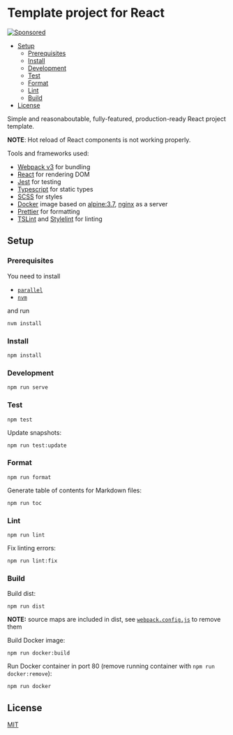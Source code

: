 # Template project for React

[![Sponsored](https://img.shields.io/badge/chilicorn-sponsored-brightgreen.svg?logo=data%3Aimage%2Fpng%3Bbase64%2CiVBORw0KGgoAAAANSUhEUgAAAA4AAAAPCAMAAADjyg5GAAABqlBMVEUAAAAzmTM3pEn%2FSTGhVSY4ZD43STdOXk5lSGAyhz41iz8xkz2HUCWFFhTFFRUzZDvbIB00Zzoyfj9zlHY0ZzmMfY0ydT0zjj92l3qjeR3dNSkoZp4ykEAzjT8ylUBlgj0yiT0ymECkwKjWqAyjuqcghpUykD%2BUQCKoQyAHb%2BgylkAyl0EynkEzmkA0mUA3mj86oUg7oUo8n0k%2FS%2Bw%2Fo0xBnE5BpU9Br0ZKo1ZLmFZOjEhesGljuzllqW50tH14aS14qm17mX9%2Bx4GAgUCEx02JySqOvpSXvI%2BYvp2orqmpzeGrQh%2Bsr6yssa2ttK6v0bKxMBy01bm4zLu5yry7yb29x77BzMPCxsLEzMXFxsXGx8fI3PLJ08vKysrKy8rL2s3MzczOH8LR0dHW19bX19fZ2dna2trc3Nzd3d3d3t3f39%2FgtZTg4ODi4uLj4%2BPlGxLl5eXm5ubnRzPn5%2Bfo6Ojp6enqfmzq6urr6%2Bvt7e3t7u3uDwvugwbu7u7v6Obv8fDz8%2FP09PT2igP29vb4%2BPj6y376%2Bu%2F7%2Bfv9%2Ff39%2Fv3%2BkAH%2FAwf%2FtwD%2F9wCyh1KfAAAAKXRSTlMABQ4VGykqLjVCTVNgdXuHj5Kaq62vt77ExNPX2%2Bju8vX6%2Bvr7%2FP7%2B%2FiiUMfUAAADTSURBVAjXBcFRTsIwHAfgX%2FtvOyjdYDUsRkFjTIwkPvjiOTyX9%2FAIJt7BF570BopEdHOOstHS%2BX0s439RGwnfuB5gSFOZAgDqjQOBivtGkCc7j%2B2e8XNzefWSu%2BsZUD1QfoTq0y6mZsUSvIkRoGYnHu6Yc63pDCjiSNE2kYLdCUAWVmK4zsxzO%2BQQFxNs5b479NHXopkbWX9U3PAwWAVSY%2FpZf1udQ7rfUpQ1CzurDPpwo16Ff2cMWjuFHX9qCV0Y0Ok4Jvh63IABUNnktl%2B6sgP%2BARIxSrT%2FMhLlAAAAAElFTkSuQmCC)](http://spiceprogram.org/oss-sponsorship)

<!-- toc -->

* [Setup](#setup)
  * [Prerequisites](#prerequisites)
  * [Install](#install)
  * [Development](#development)
  * [Test](#test)
  * [Format](#format)
  * [Lint](#lint)
  * [Build](#build)
* [License](#license)

<!-- tocstop -->

Simple and reasonaboutable, fully-featured, production-ready React project template.

**NOTE**: Hot reload of React components is not working properly.

Tools and frameworks used:

* [Webpack v3](http://webpack.github.io/) for bundling
* [React](https://facebook.github.io/react/) for rendering DOM
* [Jest](https://facebook.github.io/jest/) for testing
* [Typescript](https://www.typescriptlang.org/) for static types
* [SCSS](http://sass-lang.com/) for styles
* [Docker](https://www.docker.com/) image based on [alpine:3.7](https://hub.docker.com/_/alpine/), [nginx](https://nginx.org/) as a server
* [Prettier](https://github.com/prettier/prettier) for formatting
* [TSLint](https://palantir.github.io/tslint/) and [Stylelint](https://github.com/stylelint/stylelint) for linting

## Setup

### Prerequisites

You need to install

* [`parallel`](https://www.gnu.org/software/parallel/)
* [`nvm`](https://github.com/creationix/nvm#installation)

and run

```
nvm install
```

### Install

```
npm install
```

### Development

```
npm run serve
```

### Test

```
npm test
```

Update snapshots:

```
npm run test:update
```

### Format

```
npm run format
```

Generate table of contents for Markdown files:

```
npm run toc
```

### Lint

```
npm run lint
```

Fix linting errors:

```
npm run lint:fix
```

### Build

Build dist:

```
npm run dist
```

**NOTE:** source maps are included in dist, see [`webpack.config.js`](webpack.config.js#L147) to remove them

Build Docker image:

```
npm run docker:build
```

Run Docker container in port 80 (remove running container with `npm run docker:remove`):

```
npm run docker
```

## License

[MIT](LICENSE)
